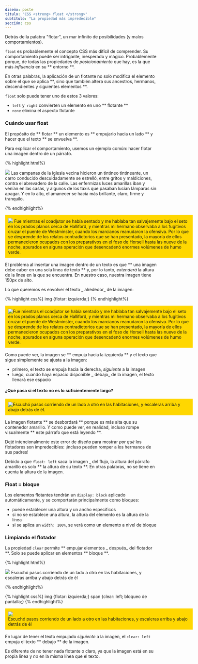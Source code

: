 ```yaml
---
diseño: poste
título: "CSS <strong> float </strong>"
subtítulo: "La propiedad más impredecible"
sección: css
---
```


Detrás de la palabra "flotar", un mar infinito de posibilidades (y malos comportamientos).

`float` es probablemente el concepto CSS más difícil de comprender. Su comportamiento puede ser intrigante, inesperado y mágico. Probablemente porque, de todas las propiedades de _posicionamiento_ que hay, es la que más _influencia_ en su ** entorno **.

En otras palabras, la aplicación de un flotante no solo modifica el elemento sobre el que se aplica **, sino que también altera sus ancestros, hermanos, descendientes y siguientes elementos **.

`float` solo puede tener uno de estos 3 valores:

* `left` y` right` convierten un elemento en uno ** flotante **
* `none` elimina el aspecto flotante

### Cuándo usar float

El propósito de ** flotar ** un elemento es ** empujarlo hacia un lado ** y hacer que el texto ** se envuelva **.

Para explicar el comportamiento, usemos un ejemplo común: hacer flotar una imagen dentro de un párrafo.

{% highlight html%}
<p>
  <img src = "https://placehold.it/150x150">
  Las campanas de la iglesia vecina hicieron un tintineo tintineante, un carro conducido descuidadamente se estrelló, entre gritos y maldiciones, contra el abrevadero de la calle. Las enfermizas luces amarillas iban y venían en las casas, y algunos de los taxis que pasaban lucían lámparas sin apagar. Y en lo alto, el amanecer se hacía más brillante, claro, firme y tranquilo.
</p>
{% endhighlight%}

<div class = "result">
  <p style = "background: gold; padding: 10px; width: 600px;">
    <img src = "https://placehold.it/150x150">
    Fue mientras el coadjutor se había sentado y me hablaba tan salvajemente bajo el seto en los prados planos cerca de Halliford, y mientras mi hermano observaba a los fugitivos cruzar el puente de Westminster, cuando los marcianos reanudaron la ofensiva. Por lo que se desprende de los relatos contradictorios que se han presentado, la mayoría de ellos permanecieron ocupados con los preparativos en el foso de Horsell hasta las nueve de la noche, apurados en alguna operación que desencadenó enormes volúmenes de humo verde.
  </p>
</div>

El problema al insertar una imagen dentro de un texto es que ** una imagen debe caber en una sola línea de texto ** y, por lo tanto, _extenderá_ la altura de la línea en la que se encuentra. En nuestro caso, nuestra imagen tiene 150px de alto.

Lo que queremos es envolver el texto _ alrededor_ de la imagen:

{% highlight css%}
img {flotar: izquierda;}
{% endhighlight%}

<div class = "result">
  <p style = "background: gold; padding: 10px; width: 600px;">
    <img style = "float: left;" src = "https://placehold.it/150x150">
    Fue mientras el coadjutor se había sentado y me hablaba tan salvajemente bajo el seto en los prados planos cerca de Halliford, y mientras mi hermano observaba a los fugitivos cruzar el puente de Westminster, cuando los marcianos reanudaron la ofensiva. Por lo que se desprende de los relatos contradictorios que se han presentado, la mayoría de ellos permanecieron ocupados con los preparativos en el foso de Horsell hasta las nueve de la noche, apurados en alguna operación que desencadenó enormes volúmenes de humo verde.
  </p>
</div>

Como puede ver, la imagen se ** empuja hacia la izquierda ** y el texto que sigue simplemente se ajusta a la imagen:

* primero, el texto se empuja hacia la derecha, _siguiente_ a la imagen
* luego, cuando haya espacio disponible _ debajo_ de la imagen, el texto llenará ese espacio

#### ¿Qué pasa si el texto no es lo suficientemente largo?

<div class = "result">
  <p style = "background: gold; padding: 10px; width: 600px;">
    <img style = "float: left;" src = "https://placehold.it/150x150">
    Escuchó pasos corriendo de un lado a otro en las habitaciones, y escaleras arriba y abajo detrás de él.
  </p>
</div>

La imagen flotante ** se desbordará ** porque es más alta que su contenedor amarillo. Y como puede ver, en realidad, incluso rompe visualmente ** este párrafo que está leyendo **.

Dejé intencionalmente este error de diseño para mostrar _por qué_ los flotadores son impredecibles: ¡incluso pueden romper a los hermanos de sus padres!

Debido a que `float: left` saca la imagen _ del flujo, la altura del párrafo amarillo es solo ** la altura de su texto **. En otras palabras, no se tiene en cuenta la altura de la imagen.

### Float = bloque

Los elementos flotantes tendrán un `display: block` aplicado automáticamente, y se comportarán principalmente como bloques:

* puede establecer una altura y un ancho específicos
* si no se establece una altura, la altura del elemento es la altura de la línea
* si se aplica un `width: 100%`, se verá como un elemento a nivel de bloque

### Limpiando el flotador

La propiedad `clear` permite ** empujar elementos _ después_ del flotador **. Solo se puede aplicar en elementos ** bloque **.

{% highlight html%}
<p>
  <img src = "https://placehold.it/150x150">
  <span> Escuchó pasos corriendo de un lado a otro en las habitaciones, y escaleras arriba y abajo detrás de él </span>
</p>
{% endhighlight%}

{% highlight css%}
img {flotar: izquierda;}
span {clear: left; bloqueo de pantalla;}
{% endhighlight%}

<div class = "result">
  <p style = "background: gold; padding: 10px; width: 600px;">
    <img style = "float: left;" src = "https://placehold.it/150x150">
    <span style = "clear: left; display: block;"> Escuchó pasos corriendo de un lado a otro en las habitaciones, y escaleras arriba y abajo detrás de él </span>
  </p>
</div>

En lugar de tener el texto empujado _siguiente_ a la imagen, el `clear: left` empuja el texto ** debajo ** de la imagen.

Es diferente de no tener nada flotante o claro, ya que la imagen está en su propia línea y _no_ en la misma línea que el texto.
